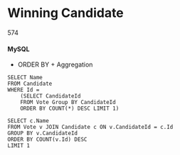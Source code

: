 # Winning Candidate

574
####  MySQL
- ORDER BY + Aggregation 
```
SELECT Name
FROM Candidate
WHERE Id =
    (SELECT CandidateId 
    FROM Vote Group BY CandidateId 
    ORDER BY COUNT(*) DESC LIMIT 1)
```

```
SELECT c.Name
FROM Vote v JOIN Candidate c ON v.CandidateId = c.Id
GROUP BY v.CandidateId 
ORDER BY COUNT(v.Id) DESC
LIMIT 1
```